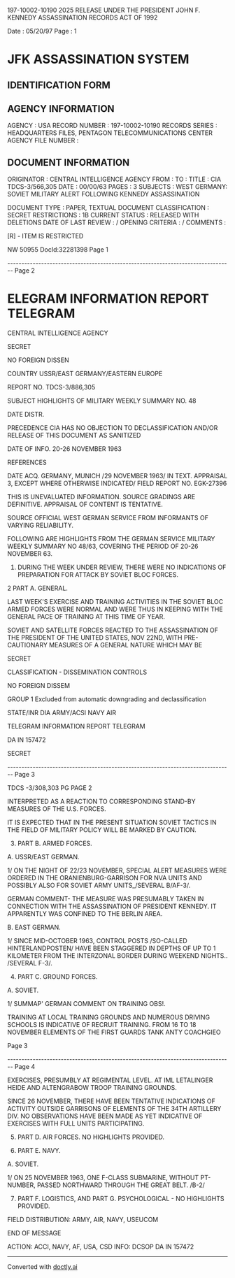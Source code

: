 197-10002-10190 2025 RELEASE UNDER THE PRESIDENT JOHN F. KENNEDY ASSASSINATION RECORDS ACT OF 1992

Date : 05/20/97
Page : 1

# JFK ASSASSINATION SYSTEM
## IDENTIFICATION FORM

## AGENCY INFORMATION

AGENCY : USA
RECORD NUMBER : 197-10002-10190
RECORDS SERIES : HEADQUARTERS FILES, PENTAGON TELECOMMUNICATIONS CENTER
AGENCY FILE NUMBER :

## DOCUMENT INFORMATION

ORIGINATOR : CENTRAL INTELLIGENCE AGENCY
FROM :
TO :
TITLE : CIA TDCS-3/566,305
DATE : 00/00/63
PAGES : 3
SUBJECTS : WEST GERMANY: SOVIET MILITARY ALERT FOLLOWING KENNEDY
ASSASSINATION

DOCUMENT TYPE : PAPER, TEXTUAL DOCUMENT
CLASSIFICATION : SECRET
RESTRICTIONS : 1B
CURRENT STATUS : RELEASED WITH DELETIONS
DATE OF LAST REVIEW : /
OPENING CRITERIA : /
COMMENTS :

[R] - ITEM IS RESTRICTED

NW 50955 DocId:32281398 Page 1


-------------------------------------------------------------------------------- Page 2

# ELEGRAM INFORMATION REPORT TELEGRAM

CENTRAL INTELLIGENCE AGENCY

SECRET

NO FOREIGN DISSEN

COUNTRY USSR/EAST GERMANY/EASTERN EUROPE

REPORT NO. TDCS-3/886,305

SUBJECT HIGHLIGHTS OF MILITARY WEEKLY
SUMMARY NO. 48

DATE DISTR.

PRECEDENCE CIA HAS NO OBJECTION TO
DECLASSIFICATION AND/OR
RELEASE OF THIS DOCUMENT
AS SANITIZED

DATE OF INFO.
20-26 NOVEMBER 1963

REFERENCES

DATE ACQ. GERMANY, MUNICH /29 NOVEMBER 1963/ IN TEXT.
APPRAISAL 3, EXCEPT WHERE OTHERWISE INDICATED/ FIELD REPORT NO. EGK-27396

THIS IS UNEVALUATED INFORMATION. SOURCE GRADINGS ARE DEFINITIVE. APPRAISAL OF CONTENT IS TENTATIVE.

SOURCE OFFICIAL WEST GERMAN SERVICE FROM INFORMANTS OF VARYING RELIABILITY.

FOLLOWING ARE HIGHLIGHTS FROM THE GERMAN SERVICE MILITARY
WEEKLY SUMMARY NO 48/63, COVERING THE PERIOD OF 20-26 NOVEMBER 63.

1. DURING THE WEEK UNDER REVIEW, THERE WERE NO INDICATIONS
   OF PREPARATION FOR ATTACK BY SOVIET BLOC FORCES.

2 PART A. GENERAL.

LAST WEEK'S EXERCISE AND TRAINING ACTIVITIES IN THE SOVIET BLOC
ARMED FORCES WERE NORMAL AND WERE THUS IN KEEPING WITH THE
GENERAL PACE OF TRAINING AT THIS TIME OF YEAR.

SOVIET AND SATELLITE FORCES REACTED TO THE ASSASSINATION OF
THE PRESIDENT OF THE UNITED STATES, NOV 22ND, WITH PRE-
CAUTIONARY MEASURES OF A GENERAL NATURE WHICH MAY BE

SECRET

CLASSIFICATION - DISSEMINATION CONTROLS

NO FOREIGN DISSEM

GROUP 1
Excluded from automatic downgrading and declassification

STATE/INR DIA ARMY/ACSI NAVY AIR

TELEGRAM INFORMATION REPORT TELEGRAM

DA IN 157472

SECRET


-------------------------------------------------------------------------------- Page 3

TDCS -3/308,303
PG
PAGE 2

INTERPRETED AS A REACTION TO CORRESPONDING STAND-BY
MEASURES OF THE U.S. FORCES.

IT IS EXPECTED THAT IN THE PRESENT SITUATION SOVIET TACTICS
IN THE FIELD OF MILITARY POLICY WILL BE MARKED BY CAUTION.

3. PART B. ARMED FORCES.

A. USSR/EAST GERMAN.

1/ ON THE NIGHT OF 22/23 NOVEMBER, SPECIAL ALERT
MEASURES WERE ORDERED IN THE ORANIENBURG-GARRISON FOR NVA
UNITS AND POSSIBLY ALSO FOR SOVIET ARMY UNITS_/SEVERAL B/AF-3/.

GERMAN COMMENT- THE MEASURE WAS PRESUMABLY TAKEN IN
CONNECTION WITH THE ASSASSINATION OF PRESIDENT KENNEDY. IT
APPARENTLY WAS CONFINED TO THE BERLIN AREA.

B. EAST GERMAN.

1/ SINCE MID-OCTOBER 1963, CONTROL POSTS /SO-CALLED
HINTERLANDPOSTEN/ HAVE BEEN STAGGERED IN DEPTHS OF UP TO
1 KILOMETER FROM THE INTERZONAL BORDER DURING WEEKEND NIGHTS..
/SEVERAL F-3/.

4. PART C. GROUND FORCES.

A. SOVIET.

1/ SUMMAP' GERMAN COMMENT ON TRAINING OBS!.

TRAINING AT LOCAL TRAINING GROUNDS AND NUMEROUS DRIVING
SCHOOLS IS INDICATIVE OF RECRUIT TRAINING. FROM 16 TO 18
NOVEMBER ELEMENTS OF THE FIRST GUARDS TANK ANTY COACHGIEO

Page 3


-------------------------------------------------------------------------------- Page 4

EXERCISES, PRESUMBLY AT REGIMENTAL LEVEL. AT IML LETALINGER
HEIDE AND ALTENGRABOW TROOP TRAINING GROUNDS.

SINCE 26 NOVEMBER, THERE HAVE BEEN TENTATIVE INDICATIONS
OF ACTIVITY OUTSIDE GARRISONS OF ELEMENTS OF THE 34TH
ARTILLERY DIV. NO OBSERVATIONS HAVE BEEN MADE AS YET
INDICATIVE OF EXERCISES WITH FULL UNITS PARTICIPATING.

5. PART D. AIR FORCES. NO HIGHLIGHTS PROVIDED.

6. PART E. NAVY.

A. SOVIET.

1/ ON 25 NOVEMBER 1963, ONE F-CLASS SUBMARINE, WITHOUT
PT-NUMBER, PASSED NORTHWARD THROUGH THE GREAT BELT. /B-2/

7. PART F. LOGISTICS, AND PART G. PSYCHOLOGICAL -
   NO HIGHLIGHTS PROVIDED.

FIELD DISTRIBUTION: ARMY, AIR, NAVY, USEUCOM

END OF MESSAGE

ACTION: ACCI, NAVY, AF, USA, CSD
INFO: DCSOP
DA IN 157472


---
Converted with [doctly.ai](https://doctly.ai)